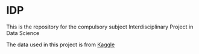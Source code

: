 # IDP
This is the repository for the compulsory subject Interdisciplinary Project in Data Science

The data used in this project is from [Kaggle](https://www.kaggle.com/datasets/tsiaras/uk-road-safety-accidents-and-vehicles?select=Vehicle_Information.csv)
